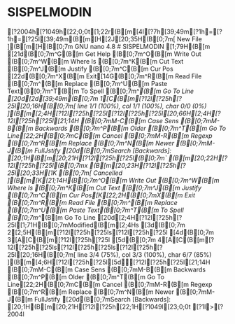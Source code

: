 # SISPELMODIN
[?2004h[?1049h[22;0;0t[1;22r(B[m[4l[?7h[39;49m[?1h=[?1h=[?25l[39;49m(B[m[H[2J[20;35H(B[0;7m[ New File ](B[m[H(B[0;7m  GNU nano 4.8                     # SISPELMODIN                                [1;79H(B[m[21d(B[0;7m^G(B[m Get Help  (B[0;7m^O(B[m Write Out (B[0;7m^W(B[m Where Is  (B[0;7m^K(B[m Cut Text  (B[0;7m^J(B[m Justify   (B[0;7m^C(B[m Cur Pos[22d(B[0;7m^X(B[m Exit[14G(B[0;7m^R(B[m Read File (B[0;7m^\(B[m Replace   (B[0;7m^U(B[m Paste Text(B[0;7m^T(B[m To Spell  (B[0;7m^_(B[m Go To Line[20d[2d[39;49m(B[0;7m 1[C(B[m[?12l[?25h[?25l[20;16H(B[0;7m[ line 1/1 (100%), col 1/1 (100%), char 0/0 (0%) ](B[m[2;4H[?12l[?25h[?25l[?12l[?25h[?25l[20;66H[2;4H[?12l[?25h[?25l[21;14H   (B[0;7mM-C(B[m Case Sens   (B[0;7mM-B(B[m Backwards   (B[0;7m^P(B[m Older        (B[0;7m^T(B[m Go To Line[22;2H(B[0;7mC(B[m Cancel       (B[0;7mM-R(B[m Regexp      (B[0;7m^R(B[m Replace      (B[0;7m^N(B[m Newer        (B[0;7mM-J(B[m FullJstify[20d(B[0;7mSearch [Backwards]:                                                             [20;1H(B[m[20;21H[?12l[?25h[?25l(B[0;7m`(B[m[20;22H[?12l[?25h[?25l(B[0;7mx(B[m[20;23H[?12l[?25h[?25l[20;33H[1K (B[0;7m[ Cancelled ](B[m[K[21;14H(B[0;7m^O(B[m Write Out (B[0;7m^W(B[m Where Is  (B[0;7m^K(B[m Cut Text  (B[0;7m^J(B[m Justify   (B[0;7m^C(B[m Cur Pos[K[22;2H(B[0;7mX(B[m Exit      (B[0;7m^R(B[m Read File (B[0;7m^\(B[m Replace   (B[0;7m^U(B[m Paste Text(B[0;7m^T(B[m To Spell  (B[0;7m^_(B[m Go To Line[20d[2;4H[?12l[?25h[?25l[1;71H(B[0;7mModified(B[m[2;4Hs[3d(B[0;7m 2[2;5H(B[m[?12l[?25h[?25ls[?12l[?25h[?25l[4d(B[0;7m 3[A[C(B[m[?12l[?25h[?25l[5d(B[0;7m 4[A[C(B[m[?12l[?25h[?25ls[?12l[?25h[?25ls[?12l[?25h[?25l[20;16H(B[0;7m[ line 3/4 (75%), col 3/3 (100%), char 6/7 (85%) ](B[m[4;6H[?12l[?25h[?25l[5d[?12l[?25h[?25l[21;14H   (B[0;7mM-C(B[m Case Sens   (B[0;7mM-B(B[m Backwards   (B[0;7m^P(B[m Older        (B[0;7m^T(B[m Go To Line[22;2H(B[0;7mC(B[m Cancel       (B[0;7mM-R(B[m Regexp      (B[0;7m^R(B[m Replace      (B[0;7m^N(B[m Newer        (B[0;7mM-J(B[m FullJstify[20d(B[0;7mSearch [Backwards]:                                                             [20;1H(B[m[20;21H[?12l[?25h[22;1H[?1049l[23;0;0t[?1l>[?2004l